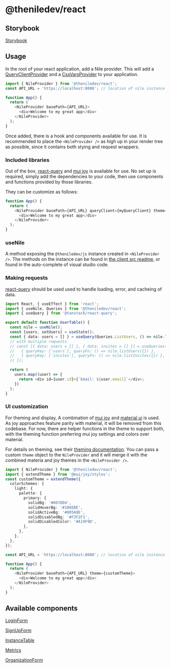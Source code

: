 # @theniledev/react

## Storybook

[Storybook](https://storybook.thenile.dev)

## Usage

In the root of your react application, add a Nile provider. This will add a [QueryClientProvider](https://tanstack.com/query/v4/docs/quick-start) and a [CssVarsProvider](https://mui.com/joy-ui/getting-started/usage/) to your application.

```typescript
import { NileProvider } from '@theniledev/react';
const API_URL = 'https://localhost:8080'; // location of nile instance

function App() {
  return (
    <NileProvider basePath={API_URL}>
      <div>Welcome to my great app</div>
    </NileProvider>
  );
}
```

Once added, there is a hook and components available for use. It is recommended to place the `<NileProvider />` as high up in your render tree as possible, since it contains both stying and request wrappers.

### Included libraries

Out of the box, [react-query](https://react-query.tanstack.com/) and [mui joy](https://mui.com/joy-ui/getting-started/overview/) is available for use. No set up is required, simply add the dependencies to your code, then use components and functions provided by those libraries.

They can be customize as follows:

```typescript
function App() {
  return (
    <NileProvider basePath={API_URL} queryClient={myQueryClient} theme={theme}>
      <div>Welcome to my great app</div>
    </NileProvider>
  );
}
```

### useNile

A method exposing the `@theniledev/js` instance created in `<NileProvider />`. The methods on the instance can be found in [the client src readme](../../lib/nile/src/README.md), or found in the auto-complete of visual studio code.

### Making requests

[react-query](https://react-query.tanstack.com/) should be used used to handle loading, error, and cacheing of data.

```typescript
import React, { useEffect } from 'react';
import { useNile, Queries } from '@theniledev/react';
import { useQuery } from '@tanstack/react-query';

export default function UserTable() {
  const nile = useNile();
  const [users, setUsers] = useState();
  const { data: users = [] } = useQuery(Queries.ListUsers, () => nile.listUsers());
  // with multiple requests
  // const [{ data: users = [] }, { data: invites = [] }] = useQueries([
  //   { queryKey: ['users'], queryFn: () => nile.listUsers({}) },
  //   { queryKey: ['invites'], queryFn: () => nile.listInvites({}) },
  // ]);

  return (
    users.map((user) => {
      return <div id={user.id}>{`Email: ${user.email}`</div>;
    })
  );
}
```

### UI customization

For theming and display, A combination of [mui joy](https://mui.com/joy-ui/getting-started/overview/) and [material ui](https://mui.com/material-ui/getting-started/overview/) is used. As joy approaches feature parity with material, it will be removed from this codebase. For now, there are helper functions in the theme to support both, with the theming function preferring mui joy settings and colors over material.

For details on theming, see their [theming documentation](https://mui.com/joy-ui/customization/approaches/). You can pass a custom `theme` object to the `NileProvider` and it will merge it with the combined materia and joy themes in the `<NileProvider />`.

```typescript
import { NileProvider } from '@theniledev/react';
import { extendTheme } from '@mui/joy/styles';
const customTheme = extendTheme({
  colorSchemes: {
    light: {
      palette: {
        primary: {
          solidBg: '#0078D4',
          solidHoverBg: '#106EBE',
          solidActiveBg: '#005A9E',
          solidDisabledBg: '#F3F2F1',
          solidDisabledColor: '#A19F9D',
        },
      },
    },
  },
});

const API_URL = 'https://localhost:8080'; // location of nile instance

function App() {
  return (
    <NileProvider basePath={API_URL} theme={customTheme}>
      <div>Welcome to my great app</div>
    </NileProvider>
  );
}
```

## Available components

[LoginForm](./src/components/LoginForm/README.md)

[SignUpForm](./src/components/SignUpForm/README.md)

[InstanceTable](./src/components/InstanceTable/README.md)

[Metrics](./src/components/Metrics/README.md)

[OrganizationForm](./src/components/OrganizationForm/README.md)
